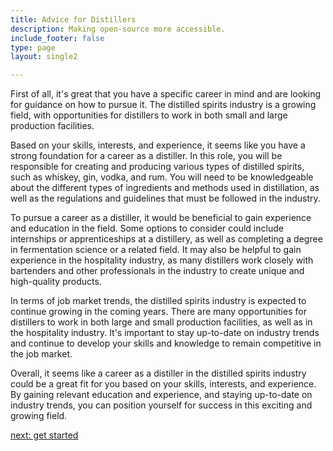 ```yaml
---
title: Advice for Distillers
description: Making open-source more accessible.
include_footer: false
type: page
layout: single2

---
```


<p>
First of all, it's great that you have a specific career in mind and are looking for guidance on how to pursue it. The distilled spirits industry is a growing field, with opportunities for distillers to work in both small and large production facilities.

Based on your skills, interests, and experience, it seems like you have a strong foundation for a career as a distiller. In this role, you will be responsible for creating and producing various types of distilled spirits, such as whiskey, gin, vodka, and rum. You will need to be knowledgeable about the different types of ingredients and methods used in distillation, as well as the regulations and guidelines that must be followed in the industry.

To pursue a career as a distiller, it would be beneficial to gain experience and education in the field. Some options to consider could include internships or apprenticeships at a distillery, as well as completing a degree in fermentation science or a related field. It may also be helpful to gain experience in the hospitality industry, as many distillers work closely with bartenders and other professionals in the industry to create unique and high-quality products.

In terms of job market trends, the distilled spirits industry is expected to continue growing in the coming years. There are many opportunities for distillers to work in both large and small production facilities, as well as in the hospitality industry. It's important to stay up-to-date on industry trends and continue to develop your skills and knowledge to remain competitive in the job market.

Overall, it seems like a career as a distiller in the distilled spirits industry could be a great fit for you based on your skills, interests, and experience. By gaining relevant education and experience, and staying up-to-date on industry trends, you can position yourself for success in this exciting and growing field.


<a href="https://workdojos.com/distiller/start">next: get started</a>

